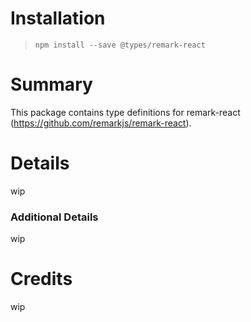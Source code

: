 # Installation
> `npm install --save @types/remark-react`

# Summary
This package contains type definitions for remark-react (https://github.com/remarkjs/remark-react).

# Details

wip

### Additional Details

wip

# Credits
wip
